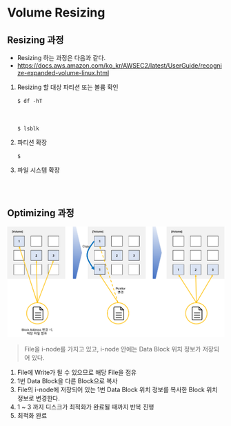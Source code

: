 # Volume Resizing

## Resizing 과정
* Resizing 하는 과정은 다음과 같다. 
* https://docs.aws.amazon.com/ko_kr/AWSEC2/latest/UserGuide/recognize-expanded-volume-linux.html
1. Resizing 할 대상 파티션 또는 볼륨 확인
    ```
    $ df -hT



    $ lsblk
    
    ```
2. 파티션 확장
    ```
    $ 
    ```

3. 파일 시스템 확장
    ```

    ```
</br>


## Optimizing 과정
![Optimizing](../img/Optimizing.png)
> File을 i-node를 가지고 있고, i-node 안에는 Data Block 위치 정보가 저장되어 있다.

1. File에 Write가 될 수 있으므로 해당 File을 점유
2. 1번 Data Block을 다른 Block으로 복사
3. File의 i-node에 저장되어 있는 1번 Data Block 위치 정보를 복사한 Block 위치 정보로 변경한다.
4. 1 ~ 3 까지 디스크가 최적화가 완료될 때까지 반복 진행
5. 최적화 완료
</br>

